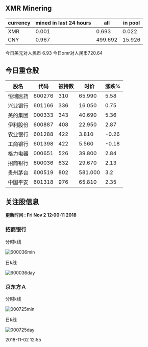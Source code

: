 ## XMR Minering

|currency|mined in last 24 hours|all|in pool|
|---|---|---|---|
|XMR|0.001|0.693|0.022|
|CNY|0.967|499.692|15.926|

今日美元对人民币 6.93	今日xmr对人民币720.64


## 今日重仓股 

|股名|代码|被持数|时价|涨跌%|
|---|---|---|---|---|
|恒瑞医药|600276|310|65.990|5.58|
|兴业银行|601166|336|16.050|0.75|
|美的集团|000333|343|40.690|5.36|
|伊利股份|600887|408|22.950|2.87|
|农业银行|601288|422|3.810|-0.26|
|工商银行|601398|422|5.560|-0.18|
|格力电器|000651|526|39.800|2.84|
|招商银行|600036|632|29.670|2.13|
|贵州茅台|600519|802|581.000|3.2|
|中国平安|601318|976|65.810|2.35|

## 关注股信息
**更新时间 : Fri Nov  2 12:00:11 2018**
### 招商银行 
分时k线

![600036min](http://image.sinajs.cn/newchart/min/n/sh600036.gif)

日k线

![600036day](http://image.sinajs.cn/newchart/daily/n/sh600036.gif)

### 京东方Ａ 
分时k线

![000725min](http://image.sinajs.cn/newchart/min/n/sz000725.gif)

日k线

![000725day](http://image.sinajs.cn/newchart/daily/n/sz000725.gif)

2018-11-02 12:55